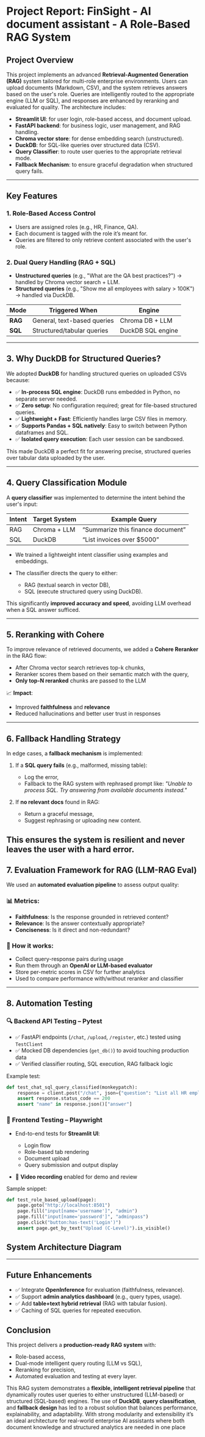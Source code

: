 # **Project Report: FinSight - AI document assistant - A Role-Based RAG System**

## **Project Overview**

This project implements an advanced **Retrieval-Augmented Generation (RAG)** system tailored for multi-role enterprise environments. Users can upload documents (Markdown, CSV), and the system retrieves answers based on the user's role. Queries are intelligently routed to the appropriate engine (LLM or SQL), and responses are enhanced by reranking and evaluated for quality. The architecture includes:

* **Streamlit UI**: for user login, role-based access, and document upload.
* **FastAPI backend**: for business logic, user management, and RAG handling.
* **Chroma vector store**: for dense embedding search (unstructured).
* **DuckDB**: for SQL-like queries over structured data (CSV).
* **Query Classifier**: to route user queries to the appropriate retrieval mode.
* **Fallback Mechanism**: to ensure graceful degradation when structured query fails.

---

## **Key Features**

### **1. Role-Based Access Control**

* Users are assigned roles (e.g., HR, Finance, QA).
* Each document is tagged with the role it’s meant for.
* Queries are filtered to only retrieve content associated with the user's role.

### **2. Dual Query Handling (RAG + SQL)**

* **Unstructured queries** (e.g., "What are the QA best practices?") → handled by Chroma vector search + LLM.
* **Structured queries** (e.g., "Show me all employees with salary > 100K") → handled via DuckDB.
  
| Mode    | Triggered When              | Engine            |
| ------- | --------------------------- | ----------------- |
| **RAG** | General, text-based queries | Chroma DB + LLM   |
| **SQL** | Structured/tabular queries  | DuckDB SQL engine |

---

## **3. Why DuckDB for Structured Queries?**

We adopted **DuckDB** for handling structured queries on uploaded CSVs because:

* ✅ **In-process SQL engine**: DuckDB runs embedded in Python, no separate server needed.
* ✅ **Zero setup**: No configuration required; great for file-based structured queries.
* ✅ **Lightweight + Fast**: Efficiently handles large CSV files in memory.
* ✅ **Supports Pandas + SQL natively**: Easy to switch between Python dataframes and SQL.
* ✅ **Isolated query execution**: Each user session can be sandboxed.

This made DuckDB a perfect fit for answering precise, structured queries over tabular data uploaded by the user.

---

## **4. Query Classification Module**

A **query classifier** was implemented to determine the intent behind the user's input:

| Intent | Target System | Example Query                     |
| ------ | ------------- | --------------------------------- |
| RAG    | Chroma + LLM  | “Summarize this finance document” |
| SQL    | DuckDB        | “List invoices over \$5000”       |

* We trained a lightweight intent classifier using examples and embeddings.
* The classifier directs the query to either:

  * RAG (textual search in vector DB),
  * SQL (execute structured query using DuckDB).

This significantly **improved accuracy and speed**, avoiding LLM overhead when a SQL answer sufficed.

---
## **5. Reranking with Cohere**

To improve relevance of retrieved documents, we added a **Cohere Reranker** in the RAG flow:

* After Chroma vector search retrieves top-k chunks,
* Reranker scores them based on their semantic match with the query,
* **Only top-N reranked** chunks are passed to the LLM

📈 **Impact**:

* Improved **faithfulness** and **relevance**
* Reduced hallucinations and better user trust in responses

---

## **6. Fallback Handling Strategy**

In edge cases, a **fallback mechanism** is implemented:

1. If a **SQL query fails** (e.g., malformed, missing table):

   * Log the error,
   * Fallback to the RAG system with rephrased prompt like:
     *"Unable to process SQL. Try answering from available documents instead."*

2. If **no relevant docs** found in RAG:

   * Return a graceful message,
   * Suggest rephrasing or uploading new content.

This ensures the system is **resilient** and never leaves the user with a hard error.
---

## **7. Evaluation Framework for RAG (LLM-RAG Eval)**

We used an **automated evaluation pipeline** to assess output quality:

### 📊 Metrics:

* **Faithfulness**: Is the response grounded in retrieved content?
* **Relevance**: Is the answer contextually appropriate?
* **Conciseness**: Is it direct and non-redundant?

### 🧪 How it works:

* Collect query-response pairs during usage
* Run them through an **OpenAI or LLM-based evaluator**
* Store per-metric scores in CSV for further analytics
* Used to compare performance with/without reranker and classifier

---

## **8. Automation Testing**

### 🔍 **Backend API Testing – Pytest**

* ✅ FastAPI endpoints (`/chat`, `/upload`, `/register`, etc.) tested using `TestClient`
* ✅ Mocked DB dependencies (`get_db()`) to avoid touching production data
* ✅ Verified classifier routing, SQL execution, RAG fallback logic

Example test:

```python
def test_chat_sql_query_classified(monkeypatch):
    response = client.post("/chat", json={"question": "List all HR employees"})
    assert response.status_code == 200
    assert "name" in response.json()["answer"]
```

### 🧪 **Frontend Testing – Playwright**

* End-to-end tests for **Streamlit UI**:

  * Login flow
  * Role-based tab rendering
  * Document upload
  * Query submission and output display

* 🎥 **Video recording** enabled for demo and review

Sample snippet:

```python
def test_role_based_upload(page):
    page.goto("http://localhost:8501")
    page.fill("input[name='username']", "admin")
    page.fill("input[name='password']", "adminpass")
    page.click("button:has-text('Login')")
    assert page.get_by_text("Upload (C-Level)").is_visible()
```

## **System Architecture Diagram**


---

## **Future Enhancements**

* ✅ Integrate **OpenInference** for evaluation (faithfulness, relevance).
* ✅ Support **admin analytics dashboard** (e.g., query types, usage).
* ✅ Add **table+text hybrid retrieval** (RAG with tabular fusion).
* ✅ Caching of SQL queries for repeated execution.

## **Conclusion**

This project delivers a **production-ready RAG system** with:

* Role-based access,
* Dual-mode intelligent query routing (LLM vs SQL),
* Reranking for precision,
* Automated evaluation and testing at every layer.

This RAG system demonstrates a **flexible, intelligent retrieval pipeline** that dynamically routes user queries to either unstructured (LLM-based) or structured (SQL-based) engines. The use of **DuckDB**, **query classification**, and **fallback design** has led to a robust solution that balances performance, explainability, and adaptability. With strong modularity and extensibility it’s an ideal architecture for real-world enterprise AI assistants where both document knowledge and structured analytics are needed in one place

